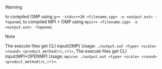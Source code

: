 > [!WARNING]
> to compiled OMP using `g++ -std=c++20 <filename.cpp> -o <output.out> -fopenmd`, to compiled MPI + OMP using `mpic++ <filename.cpp> -o <output.out> -fopenmd`.

> [!NOTE]
> The execute files get CLI input(OMP) Usage: `./output.out <type> <scale> <round> <product_method(rc,rr)>`, The execute files get CLI input(MPI+OPENMP) Usage: `mpirun ./output.out <type> <scale> <round> <product_method(rc,rr)>`.

